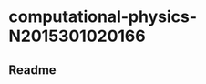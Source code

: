 # computational-physics-N2015301020166
## Readme
[Excercise_02:打出自己的名字]:(https://github.com/xs571857920/computational-physics-N2015301020166/blob/master/Excercise02%EF%BC%9A%E6%89%93%E5%87%BA%E8%87%AA%E5%B7%B1%E7%9A%84%E5%90%8D%E5%AD%97.png) 
